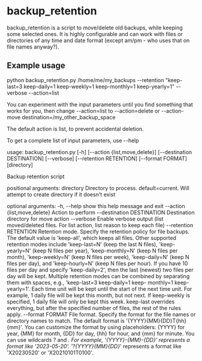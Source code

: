 backup_retention
================
backup_retention is a script to move/delete old backups, while keeping some selected ones.
It is highly configurable and can work with files or directories of any time and date format (except am/pm - who uses that on file names anyway?).

Example usage
-------------
python backup_retention.py /home/me/my_backups --retention "keep-last=3 keep-daily=1 keep-weekly=1 keep-monthly=1 keep-yearly=1" --verbose --action=list

You can experiment with the input parameters until you find something that works for you, then change --action=list to --action=delete or --action-move destination=/my_other_backup_space

The default action is list, to prevent accidental deletion.

To get a complete list of input parameters, use --help

usage: backup_retention.py [-h] [--action {list,move,delete}]
                           [--destination DESTINATION] [--verbose]
                           [--retention RETENTION] [--format FORMAT]
                           [directory]

Backup retention script

positional arguments:
  directory             Directory to process. default=current.
                        Will attempt to create directory if it doesn't exist

optional arguments:
  -h, --help            show this help message and exit
  --action {list,move,delete}
                        Action to perform
  --destination DESTINATION
                        Destination directory for move action
  --verbose             Enable verbose output (list moved/deleted files. For
                        list action, list reason to keep each file)
  --retention RETENTION
                        Retention mode. Specify the retention policy for file
                        backups. The default value is 'keep-all', which keeps
                        all files. Other supported retention modes include
                        'keep-last=N' (keep the last N files), 'keep-yearly=N'
                        (keep N files per year), 'keep-monthly=N' (keep N
                        files per month), 'keep-weekly=N' (keep N files per
                        week), 'keep-daily=N' (keep N files per day), and
                        'keep-hourly=N' (keep N files per hour). If you have
                        10 files per day and specify 'keep-daily=2', then the
                        last (newest) two files per day will be kept. Multiple
                        retention modes can be combined by separating them
                        with spaces, e.g., 'keep-last=3 keep-daily=1 keep-
                        monthly=1 keep-yearly=1'. Each time unit will be kept
                        until the start of the next time unit. For example, 1
                        daily file will be kept this month, but not next. If
                        keep-weekly is specified, 1 daily file will only be
                        kept this week. keep-last overrides everything, but
                        after the specified number of files, the rest of the
                        rules apply.
  --format FORMAT       File format. Specify the format for the file names or
                        directory names to match. The default format is
                        '{YYYY}{MM}{DD}T{hh}{mm}'. You can customize the
                        format by using placeholders: {YYYY} for year, {MM}
                        for month, {DD} for day, {hh} for hour, and {mm} for
                        minute. You can use wildcards ? and *. For example,
                        '{YYYY}-{MM}-{DD}' represents a format like
                        '2023-05-20'. '?{YYYY}{MM}{DD}*' represents a format
                        like 'X20230520' or 'X20210101T0100'.
